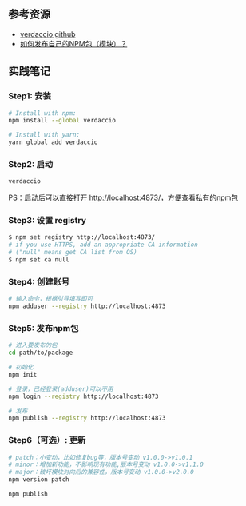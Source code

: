 ## 参考资源
- [verdaccio github](https://github.com/verdaccio/verdaccio)
- [如何发布自己的NPM包（模块）？](https://juejin.im/post/5b95c2ed6fb9a05cd67699d1)

## 实践笔记

### Step1: 安装
```zsh
# Install with npm:
npm install --global verdaccio

# Install with yarn:
yarn global add verdaccio
```

### Step2: 启动
```zsh
verdaccio
```
PS：启动后可以直接打开 [http://localhost:4873/](http://localhost:4873/)，方便查看私有的npm包

### Step3: 设置 registry
```zsh
$ npm set registry http://localhost:4873/
# if you use HTTPS, add an appropriate CA information
# ("null" means get CA list from OS)
$ npm set ca null
```

### Step4: 创建账号
```zsh
# 输入命令，根据引导填写即可
npm adduser --registry http://localhost:4873
```

### Step5: 发布npm包
```zsh
# 进入要发布的包
cd path/to/package

# 初始化
npm init

# 登录，已经登录(adduser)可以不用
npm login --registry http://localhost:4873

# 发布
npm publish --registry http://localhost:4873
```

### Step6（可选）: 更新
```zsh
# patch：小变动，比如修复bug等，版本号变动 v1.0.0->v1.0.1
# minor：增加新功能，不影响现有功能,版本号变动 v1.0.0->v1.1.0
# major：破坏模块对向后的兼容性，版本号变动 v1.0.0->v2.0.0
npm version patch

npm publish
```
